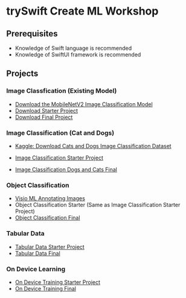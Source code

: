 
# trySwift Create ML Workshop 

## Prerequisites  

- Knowledge of Swift language is recommended 
- Knowledge of SwiftUI framework is recommended 

## Projects

### Image Classfication (Existing Model)

- [Download the MobileNetV2 Image Classification Model](https://developer.apple.com/machine-learning/models/)
- [Download Starter Project](/projects/image-recognition-starter.zip)
- [Download Final Project](/projects//integrate-existing-model.zip)

### Image Classification (Cat and Dogs)

- [Kaggle: Download Cats and Dogs Image Classification Dataset](https://www.kaggle.com/datasets/samuelcortinhas/cats-and-dogs-image-classification)

- [Image Classification Starter Project](/projects/image-classifier-starter.zip)
- [Image Classification Dogs and Cats Final](/projects/image-classifier-dog-vs-cat-final.zip)

### Object Classification 
- [Visio ML Annotating Images](https://github.com/Gaspard-Bruno/visio-ml)
- Object Classification Starter (Same as Image Classification Starter Project)
- [Object Classification Final]()

### Tabular Data 
- [Tabular Data Starter Project]()
- [Tabular Data Final]() 


### On Device Learning 
- [On Device Training Starter Project]() 
- [On Device Training Final]()

